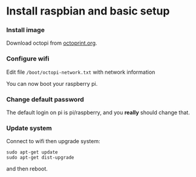 # Install raspbian and basic setup

### Install image
Download octopi from [octoprint.org](https://octopi.octoprint.org/).

### Configure wifi
Edit file `/boot/octopi-network.txt` with network information

You can now boot your raspberry pi.

### Change default password

The default login on pi is pi/raspberry, and you **really** should change that.

### Update system
Connect to wifi then upgrade system:
```
sudo apt-get update
sudo apt-get dist-upgrade
```
and then reboot.
